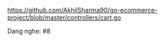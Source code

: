 https://github.com/AkhilSharma90/go-ecommerce-project/blob/master/controllers/cart.go

Dang nghe: #8
